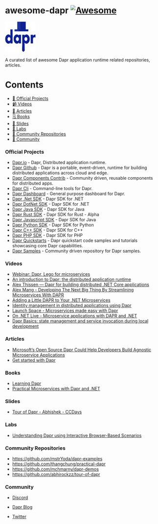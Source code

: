 # awesome-dapr [![Awesome](https://awesome.re/badge.svg)](https://awesome.re)

<a href="https://dapr.io/">
    <img src="https://github.com/dapr/dapr/blob/master/img/dapr_logo.svg"
         alt="Dapr logo" title="Dapr" height="100" width="100" />
</a></br>

A curated list of awesome Dapr application runtime related repositories, articles.

# Contents

- [💼 Official Projects](#official-projects)
- [📹 Videos](#videos)
- [📰 Articles](#articles)
- [🗒️ Books](#books)
- [📑 Slides](#slides)
- [🧪 Labs](#labs)
- [🐾 Community Repositories](#community-repositories)
- [📡 Community](#community)

### Official Projects

- [Dapr.io](https://dapr.io) - Dapr, Distributed application runtime.
- [Dapr Github](https://github.com/dapr/dapr) - Dapr is a portable, event-driven, runtime for building distributed applications across cloud and edge.
- [Dapr Components Contrib](https://github.com/dapr/components-contrib) - Community driven, reusable components for distributed apps.
- [Dapr Cli](https://github.com/dapr/cli) - Command-line tools for Dapr.
- [Dapr Dashboard](https://github.com/dapr/dashboard) - General purpose dashboard for Dapr.
- [Dapr .Net SDK](https://github.com/dapr/dotnet-sdk) - Dapr SDK for .NET
- [Dapr DotNet SDK](https://github.com/dapr/dotnet-sdk) - Dapr SDK for .NET
- [Dapr Java SDK](https://github.com/dapr/java-sdk) - Dapr SDK for Java
- [Dapr Rust SDK](https://github.com/dapr/rust-sdk) - Dapr SDK for Rust - Alpha
- [Dapr Javascript SDK](https://github.com/dapr/js-sdk) - Dapr SDK for Java
- [Dapr Python SDK](https://github.com/dapr/python-sdk) - Dapr SDK for Python
- [Dapr C++ SDK](https://github.com/dapr/cpp-sdk) - Dapr SDK for C++
- [Dapr PHP SDK](https://github.com/dapr/php-sdk) - Dapr SDK for PHP
- [Dapr Quickstarts](https://github.com/dapr/quickstarts) - Dapr quickstart code samples and tutorials showcasing core Dapr capabilities.
- [Dapr Samples](https://github.com/dapr/samples) - Community driven repository for Dapr samples.


### Videos

- [Webinar: Dapr, Lego for microservices](https://www.youtube.com/watch?v=qntLqifOl7A)
- [An introduction to Dapr: the distributed application runtime](https://www.youtube.com/watch?v=MjyulcRqh20)
- [Alex Thissen — Dapr for building distributed .NET Core applications](https://www.youtube.com/watch?v=FyFr5HzsQXE)
- [Alex Mang - Developing The Next Big Thing By Streamlining Microservices With DAPR](https://www.youtube.com/watch?v=a2OZ0VI4JTg)
- [Adding a Little DAPR to Your .NET Microservices](https://www.youtube.com/watch?v=g-gOlkD9lKs)
- [Identity management in distributed applications using Dapr](https://www.youtube.com/watch?v=rjqWeo6qY6U)
- [Launch Space - Microservices made easy with Dapr](https://www.youtube.com/watch?v=ZPuwQ6iHV-w)
- [On .NET Live - Microservice applications with DAPR and .NET](https://www.youtube.com/watch?v=kIfmwmJHNMs)
- [Dapr Basics: state management and service invocation during local development](https://www.youtube.com/watch?v=UBJlKaOWs7c)

### Articles

- [Microsoft’s Open Source Dapr Could Help Developers Build Agnostic Microservice Applications](https://thenewstack.io/microsofts-open-source-dapr-could-help-developers-build-agnostic-microservice-applications/)
- [Get started with Dapr](https://docs.microsoft.com/tr-tr/dotnet/architecture/dapr-for-net-developers/getting-started)

### Books

- [Learning Dapr](https://learning.oreilly.com/library/view/learning-dapr/9781492072416/)
- [Practical Microservices with Dapr and .NET](https://learning.oreilly.com/library/view/practical-microservices-with/9781800568372/)

### Slides

- [Tour of Dapr - Abhishek - CCDays](https://www.slideshare.net/CodeOps/tour-of-dapr-abhishek-ccdays)

### Labs

- [Understanding Dapr using Interactive Browser-Based Scenarios](https://www.katacoda.com/reselbob/scenarios/using-dapr)

### Community Repositories

- https://github.com/mstrYoda/dapr-examples
- https://github.com/thangchung/practical-dapr
- https://github.com/mchmarny/dapr-demos
- https://github.com/abhirockzz/tour-of-dapr

### Community

- [Discord](https://aka.ms/dapr-discord)

- [Dapr Blog](https://blog.dapr.io/posts)

- [Twitter](https://twitter.com/daprdev)
